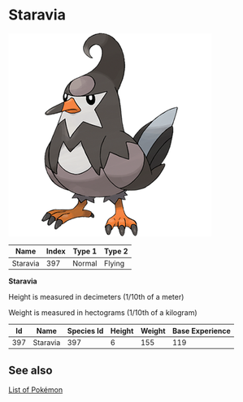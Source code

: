 # Staravia


![Staravia](images/397.png)

| **Name** | **Index** | **Type 1** | **Type 2** |
|----|----|----|----|
| Staravia | 397 | Normal | Flying  |

**Staravia** 


Height is measured in decimeters (1/10th of a meter)

Weight is measured in hectograms (1/10th of a kilogram)

| **Id** | **Name** | **Species Id** | **Height** | **Weight** | **Base Experience** |
|--------|----------|----------------|------------|------------|---------------------|
| 397 | Staravia | 397 | 6 | 155 | 119 |


## See also

[List of Pokémon](../pokemon.md)
